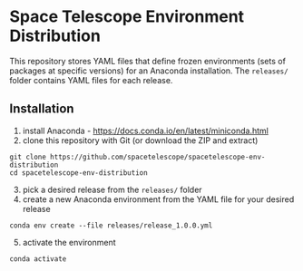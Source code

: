 # Space Telescope Environment Distribution

This repository stores YAML files that define frozen environments (sets of packages at specific versions) for an
Anaconda installation. The `releases/` folder contains YAML files for each release.

## Installation

1. install Anaconda - https://docs.conda.io/en/latest/miniconda.html
2. clone this repository with Git (or download the ZIP and extract)
```shell
git clone https://github.com/spacetelescope/spacetelescope-env-distribution
cd spacetelescope-env-distribution
```
3. pick a desired release from the `releases/` folder
4. create a new Anaconda environment from the YAML file for your desired release
```shell
conda env create --file releases/release_1.0.0.yml
```
5. activate the environment
```shell
conda activate 
```